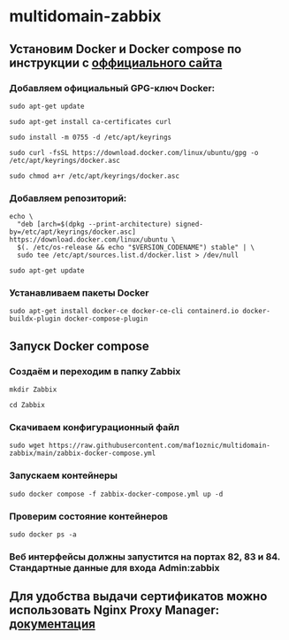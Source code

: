 # multidomain-zabbix
## Установим Docker и Docker compose по инструкции c [оффициального сайта](https://docs.docker.com/engine/install/ubuntu/#install-using-the-repository)
### Добавляем официальный GPG-ключ Docker:
```
sudo apt-get update
```
```
sudo apt-get install ca-certificates curl
```
```
sudo install -m 0755 -d /etc/apt/keyrings
```
```
sudo curl -fsSL https://download.docker.com/linux/ubuntu/gpg -o /etc/apt/keyrings/docker.asc
```
```
sudo chmod a+r /etc/apt/keyrings/docker.asc
```
### Добавляем репозиторий:
```
echo \
  "deb [arch=$(dpkg --print-architecture) signed-by=/etc/apt/keyrings/docker.asc] https://download.docker.com/linux/ubuntu \
  $(. /etc/os-release && echo "$VERSION_CODENAME") stable" | \
  sudo tee /etc/apt/sources.list.d/docker.list > /dev/null
```
```
sudo apt-get update
```
### Устанавливаем пакеты Docker
```
sudo apt-get install docker-ce docker-ce-cli containerd.io docker-buildx-plugin docker-compose-plugin
```
## Запуск Docker compose
### Создаём и переходим в папку Zabbix
```
mkdir Zabbix
```
```
cd Zabbix
```
### Скачиваем конфигурационный файл
```
sudo wget https://raw.githubusercontent.com/maf1oznic/multidomain-zabbix/main/zabbix-docker-compose.yml
```
### Запускаем контейнеры
```
sudo docker compose -f zabbix-docker-compose.yml up -d
```
### Проверим состояние контейнеров
```
sudo docker ps -a
```
### Веб интерфейсы должны запустится на портах 82, 83 и 84. Стандартные данные для входа Admin:zabbix
## Для удобства выдачи сертификатов можно использовать Nginx Proxy Manager: [документация](https://nginxproxymanager.com/guide/)
